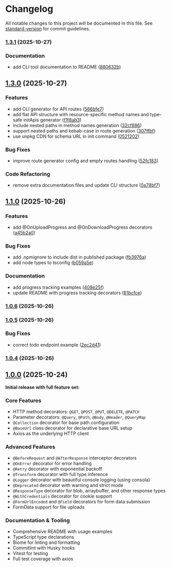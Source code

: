 # Changelog

All notable changes to this project will be documented in this file. See [standard-version](https://github.com/conventional-changelog/standard-version) for commit guidelines.

### [1.3.1](https://github.com/emilov2501/restify/compare/v1.3.0...v1.3.1) (2025-10-27)


### Documentation

* add CLI tool documentation to README ([880632b](https://github.com/emilov2501/restify/commit/880632be059d148889682eac74544d27ba4e5ff4))

## [1.3.0](https://github.com/emilov2501/restify/compare/v1.1.0...v1.3.0) (2025-10-27)


### Features

* add CLI generator for API routes ([566bfe7](https://github.com/emilov2501/restify/commit/566bfe7517ca4ddb5ca56c929c0f61a4df48d79b))
* add flat API structure with resource-specific method names and type-safe initApis generator ([f1f8ab3](https://github.com/emilov2501/restify/commit/f1f8ab394569db9025bc4db1a4afcc3cb80a3911))
* include nested paths in method names generation ([32cf886](https://github.com/emilov2501/restify/commit/32cf88655f3bd8661e08adc8d5e0fcc33b590fae))
* support nested paths and kebab-case in route generation ([307ffbf](https://github.com/emilov2501/restify/commit/307ffbf2c9cd221f8063ebbf0e978f8f29bebe53))
* use unpkg CDN for schema URL in init command ([0521202](https://github.com/emilov2501/restify/commit/0521202c082e327489742ebe4ccb81ae830a977e))


### Bug Fixes

* improve route generator config and empty routes handling ([52fc183](https://github.com/emilov2501/restify/commit/52fc183e27d1095756f70058786feb0cf5d87821))


### Code Refactoring

* remove extra documentation files and update CLI structure ([0a78bf7](https://github.com/emilov2501/restify/commit/0a78bf74880e6fccdcc21b24db027ce918fb242a))

## [1.1.0](https://github.com/emilov2501/restify/compare/v1.0.6...v1.1.0) (2025-10-26)


### Features

* add @OnUploadProgress and @OnDownloadProgress decorators ([a45b2a0](https://github.com/emilov2501/restify/commit/a45b2a09d4aec89ae1e5d610954386eaa62f3485))


### Bug Fixes

* add .npmignore to include dist in published package ([fb3976a](https://github.com/emilov2501/restify/commit/fb3976adf52fef8be6081e251d36e1b40f284129))
* add node types to tsconfig ([b059a5e](https://github.com/emilov2501/restify/commit/b059a5eb7d6f3219af0698436f7a613fffb0d52d))


### Documentation

* add progress tracking examples ([408e25f](https://github.com/emilov2501/restify/commit/408e25f39d85b6f09940b4a9f3f8f0969bb5f298))
* update README with progress tracking decorators ([81bcfce](https://github.com/emilov2501/restify/commit/81bcfce0c01135c09530f2d6e7ad243ffcec7669))

### [1.0.6](https://github.com/emilov2501/restify/compare/v1.0.5...v1.0.6) (2025-10-26)

### [1.0.5](https://github.com/emilov2501/restify/compare/v1.0.4...v1.0.5) (2025-10-26)


### Bug Fixes

* correct todo endpoint example ([2ec2d41](https://github.com/emilov2501/restify/commit/2ec2d41182b5a358b54b5ddc54f375a3cb176f83))

### [1.0.4](https://github.com/emilov2501/restify/compare/v1.0.0...v1.0.4) (2025-10-26)

## [1.0.0](https://github.com/emilov2501/restify/releases/tag/v1.0.0) (2025-10-24)

**Initial release with full feature set:**

### Core Features
- HTTP method decorators: `@GET`, `@POST`, `@PUT`, `@DELETE`, `@PATCH`
- Parameter decorators: `@Query`, `@Path`, `@Body`, `@Header`, `@QueryMap`
- `@Collection` decorator for base path configuration
- `@BaseUrl` class decorator for declarative base URL setup
- Axios as the underlying HTTP client

### Advanced Features
- `@BeforeRequest` and `@AfterResponse` interceptor decorators
- `@OnError` decorator for error handling
- `@Retry` decorator with exponential backoff
- `@Transform` decorator with full type inference
- `@Logger` decorator with beautiful console logging (using consola)
- `@Deprecated` decorator with warning and strict mode
- `@ResponseType` decorator for blob, arraybuffer, and other response types
- `@WithCredentials` decorator for cookie support
- `@FormUrlEncoded` and `@Field` decorators for form data submission
- FormData support for file uploads

### Documentation & Tooling
- Comprehensive README with usage examples
- TypeScript type declarations
- Biome for linting and formatting
- Commitlint with Husky hooks
- Vitest for testing
- Full test coverage with axios
